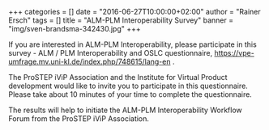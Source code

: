 +++
categories = []
date = "2016-06-27T10:00:00+02:00"
author = "Rainer Ersch"
tags = []
title = "ALM-PLM Interoperability Survey"
banner = "img/sven-brandsma-342430.jpg"
+++

If you are interested in ALM-PLM Interoperability, please participate in this survey - ALM / PLM Interoperability and OSLC questionnaire, https://vpe-umfrage.mv.uni-kl.de/index.php/748615/lang-en .

The ProSTEP iViP Association and the Institute for Virtual Product development would like to invite you to participate in this questionnaire. Please take about 10 minutes of your time to complete the questionnaire.

The results will help to initiate the ALM-PLM Interoperability Workflow Forum from the ProSTEP iViP Association.
